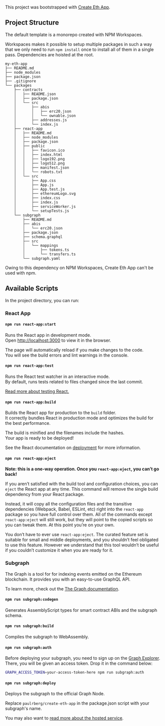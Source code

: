 This project was bootstrapped with [Create Eth App](https://github.com/paulrberg/create-eth-app).

## Project Structure

The default template is a monorepo created with NPM Workspaces.

Workspaces makes it possible to setup multiple packages in such a way that we only need to run `npm install` once to install all of them in
a single pass. Dependencies are hoisted at the root.

```
my-eth-app
├── README.md
├── node_modules
├── package.json
├── .gitignore
└── packages
    ├── contracts
    │   ├── README.json
    │   ├── package.json
    │   └── src
    │       ├── abis
    │       │   ├── erc20.json
    │       │   └── ownable.json
    │       ├── addresses.js
    │       └── index.js
    ├── react-app
    │   ├── README.md
    │   ├── node_modules
    │   ├── package.json
    │   ├── public
    │   │   ├── favicon.ico
    │   │   ├── index.html
    │   │   ├── logo192.png
    │   │   ├── logo512.png
    │   │   ├── manifest.json
    │   │   └── robots.txt
    │   └── src
    │       ├── App.css
    │       ├── App.js
    │       ├── App.test.js
    │       ├── ethereumLogo.svg
    │       ├── index.css
    │       ├── index.js
    │       ├── serviceWorker.js
    │       └── setupTests.js
    └── subgraph
        ├── README.md
        ├── abis
        │   └── erc20.json
        ├── package.json
        ├── schema.graphql
        ├── src
        │   └── mappings
        │       ├── tokens.ts
        │       └── transfers.ts
        └── subgraph.yaml
```

Owing to this dependency on NPM Workspaces, Create Eth App can't be used with npm.

## Available Scripts

In the project directory, you can run:

### React App

#### `npm run react-app:start`

Runs the React app in development mode.<br>
Open [http://localhost:3000](http://localhost:3000) to view it in the browser.

The page will automatically reload if you make changes to the code.<br>
You will see the build errors and lint warnings in the console.

#### `npm run react-app:test`

Runs the React test watcher in an interactive mode.<br>
By default, runs tests related to files changed since the last commit.

[Read more about testing React.](https://facebook.github.io/create-react-app/docs/running-tests)

#### `npm run react-app:build`

Builds the React app for production to the `build` folder.<br />
It correctly bundles React in production mode and optimizes the build for the best performance.

The build is minified and the filenames include the hashes.<br />
Your app is ready to be deployed!

See the React documentation on [deployment](https://facebook.github.io/create-react-app/docs/deployment) for more information.

#### `npm run react-app:eject`

**Note: this is a one-way operation. Once you `react-app:eject`, you can’t go back!**

If you aren’t satisfied with the build tool and configuration choices, you can `eject` the React app at any time. This command will
remove the single build dependency from your React package.

Instead, it will copy all the configuration files and the transitive dependencies (Webpack, Babel, ESLint, etc) right
into the `react-app` package so you have full control over them. All of the commands except `react-app:eject` will still work,
but they will point to the copied scripts so you can tweak them. At this point you’re on your own.

You don’t have to ever use `react-app:eject`. The curated feature set is suitable for small and middle deployments, and you shouldn’t feel obligated to use this feature. However we understand that this tool wouldn’t be useful if you couldn’t customize it when you are ready for it.

### Subgraph

The Graph is a tool for for indexing events emitted on the Ethereum blockchain. It provides you with an easy-to-use GraphQL API. <br/>

To learn more, check out the [The Graph documentation](https://thegraph.com/docs).

#### `npm run subgraph:codegen`

Generates AssemblyScript types for smart contract ABIs and the subgraph schema.

#### `npm run subgraph:build`

Compiles the subgraph to WebAssembly.

#### `npm run subgraph:auth`

Before deploying your subgraph, you need to sign up on the
[Graph Explorer](https://thegraph.com/explorer/). There, you will be given an access token. Drop it in the command
below:

```sh
GRAPH_ACCESS_TOKEN=your-access-token-here npm run subgraph:auth
```

#### `npm run subgraph:deploy`

Deploys the subgraph to the official Graph Node.<br/>

Replace `paulrberg/create-eth-app` in the package.json script with your subgraph's name.

You may also want to [read more about the hosted service](https://thegraph.com/docs/quick-start#hosted-service).
